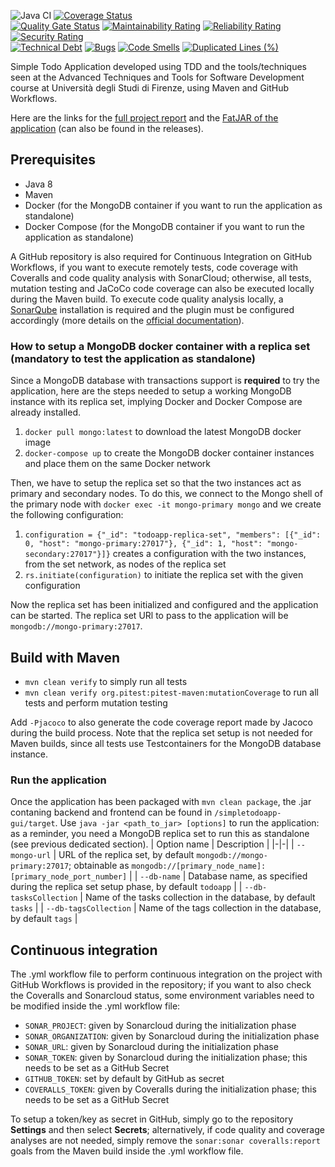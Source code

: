 
![Java CI](https://github.com/Sfullez/SimpleTodoApp/workflows/Java%20CI/badge.svg)
[![Coverage Status](https://coveralls.io/repos/github/Sfullez/SimpleTodoApp/badge.svg?branch=master)](https://coveralls.io/github/Sfullez/SimpleTodoApp?branch=master)\
[![Quality Gate Status](https://sonarcloud.io/api/project_badges/measure?project=Sfullez_SimpleTodoApp&metric=alert_status)](https://sonarcloud.io/dashboard?id=Sfullez_SimpleTodoApp)
[![Maintainability Rating](https://sonarcloud.io/api/project_badges/measure?project=Sfullez_SimpleTodoApp&metric=sqale_rating)](https://sonarcloud.io/dashboard?id=Sfullez_SimpleTodoApp)
[![Reliability Rating](https://sonarcloud.io/api/project_badges/measure?project=Sfullez_SimpleTodoApp&metric=reliability_rating)](https://sonarcloud.io/dashboard?id=Sfullez_SimpleTodoApp)
[![Security Rating](https://sonarcloud.io/api/project_badges/measure?project=Sfullez_SimpleTodoApp&metric=security_rating)](https://sonarcloud.io/dashboard?id=Sfullez_SimpleTodoApp)\
[![Technical Debt](https://sonarcloud.io/api/project_badges/measure?project=Sfullez_SimpleTodoApp&metric=sqale_index)](https://sonarcloud.io/dashboard?id=Sfullez_SimpleTodoApp)
[![Bugs](https://sonarcloud.io/api/project_badges/measure?project=Sfullez_SimpleTodoApp&metric=bugs)](https://sonarcloud.io/dashboard?id=Sfullez_SimpleTodoApp)
[![Code Smells](https://sonarcloud.io/api/project_badges/measure?project=Sfullez_SimpleTodoApp&metric=code_smells)](https://sonarcloud.io/dashboard?id=Sfullez_SimpleTodoApp)
[![Duplicated Lines (%)](https://sonarcloud.io/api/project_badges/measure?project=Sfullez_SimpleTodoApp&metric=duplicated_lines_density)](https://sonarcloud.io/dashboard?id=Sfullez_SimpleTodoApp)

Simple Todo Application developed using TDD and the tools/techniques seen at the Advanced Techniques and Tools for Software Development course at Università degli Studi di Firenze, using Maven and GitHub Workflows.

Here are the links for the [full project report](https://drive.google.com/file/d/1Nb0g3UDDVvrGajFhPv-w-8C6uohBWHue/view?usp=sharing) and the [FatJAR of the application](https://github.com/Sfullez/SimpleTodoApp/releases/download/0.0.1-SNAPSHOT/simpletodoapp.jar) (can also be found in the releases).

## Prerequisites
- Java 8
- Maven
- Docker (for the MongoDB container if you want to run the application as standalone)
- Docker Compose (for the MongoDB container if you want to run the application as standalone)

A GitHub repository is also required for Continuous Integration on GitHub Workflows, if you want to execute remotely tests, code coverage with Coveralls and code quality analysis with SonarCloud; otherwise, all tests, mutation testing and JaCoCo code coverage can also be executed locally during the Maven build. To execute code quality analysis locally, a [SonarQube](https://www.sonarqube.org/downloads/) installation is required and the plugin must be configured accordingly (more details on the [official documentation](https://docs.sonarqube.org/latest/)).

### How to setup a MongoDB docker container with a replica set (mandatory to test the application as standalone)
Since a MongoDB database with transactions support is **required** to try the application, here are the steps needed to setup a working MongoDB instance with its replica set, implying Docker and Docker Compose are already installed.

 1. `docker pull mongo:latest` to download the latest MongoDB docker image
 2. `docker-compose up` to create the MongoDB docker container instances and place them on the same Docker network

Then, we have to setup the replica set so that the two instances act as primary and secondary nodes. To do this, we connect to the Mongo shell of the primary node with `docker exec -it mongo-primary mongo` and we create the following configuration:

 1. `configuration = {"_id": "todoapp-replica-set", "members": [{"_id": 0, "host": "mongo-primary:27017"}, {"_id": 1, "host": "mongo-secondary:27017"}]}` creates a configuration with the two instances, from the set network, as nodes of the replica set
 2. `rs.initiate(configuration)` to initiate the replica set with the given configuration

Now the replica set has been initialized and configured and the application can be started. The replica set URl to pass to the application will be `mongodb://mongo-primary:27017`.

## Build with Maven
- `mvn clean verify` to simply run all tests
- `mvn clean verify org.pitest:pitest-maven:mutationCoverage` to run all tests and perform mutation testing

Add `-Pjacoco` to also generate the code coverage report made by Jacoco during the build process.
Note that the replica set setup is not needed for Maven builds, since all tests use Testcontainers for the MongoDB database instance.

### Run the application
Once the application has been packaged with `mvn clean package`, the .jar contaning backend and frontend can be found in `/simpletodoapp-gui/target`. Use `java -jar <path_to_jar> [options]` to run the application: as a reminder, you need a MongoDB replica set to run this as standalone (see previous dedicated section).
| Option name | Description |
|-|-|
| `--mongo-url` | URL of the replica set, by default `mongodb://mongo-primary:27017`; obtainable as `mongodb://[primary_node_name]:[primary_node_port_number]` |
| `--db-name` | Database name, as specified during the replica set setup phase, by default `todoapp` |
| `--db-tasksCollection` | Name of the tasks collection in the database, by default `tasks` |
| `--db-tagsCollection` | Name of the tags collection in the database, by default `tags` |

## Continuous integration
The .yml workflow file to perform continuous integration on the project with GitHub Workflows is provided in the repository; if you want to also check the Coveralls and Sonarcloud status, some environment variables need to be modified inside the .yml workflow file:

 - `SONAR_PROJECT`: given by Sonarcloud during the initialization phase
 - `SONAR_ORGANIZATION`: given by Sonarcloud during the initialization phase
 - `SONAR_URL`: given by Sonarcloud during the initialization phase
 - `SONAR_TOKEN`: given by Sonarcloud during the initialization phase; this needs to be set as a GitHub Secret
 - `GITHUB_TOKEN`: set by default by GitHub as secret
 - `COVERALLS_TOKEN`: given by Coveralls during the initialization phase; this needs to be set as a GitHub Secret

To setup a token/key as secret in GitHub, simply go to the repository **Settings** and then select **Secrets**; alternatively, if code quality and coverage analyses are not needed, simply remove the `sonar:sonar coveralls:report` goals from the Maven build inside the .yml workflow file.
